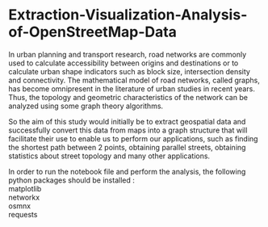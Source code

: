 # Extraction-Visualization-Analysis-of-OpenStreetMap-Data



   In urban planning and transport research, road networks are commonly used to calculate accessibility between origins and destinations or to calculate urban shape indicators such as block size, intersection density and connectivity. The mathematical model of road networks, called graphs, has become omnipresent in the literature of urban studies in recent years. Thus, the topology and geometric characteristics of the network can be analyzed using some graph theory algorithms.
   <br/>
   

  So the aim of this study would initially be to extract geospatial data and successfully convert this data from maps into a graph structure that will facilitate their use to enable us to perform our applications, such as finding the shortest path between 2 points, obtaining parallel streets, obtaining statistics about street topology and many other 
applications.


In order to run the notebook file and perform the analysis, the following python packages should be installed : <br/>
matplotlib <br/>
networkx <br/>
osmnx <br/>
requests <br/>





